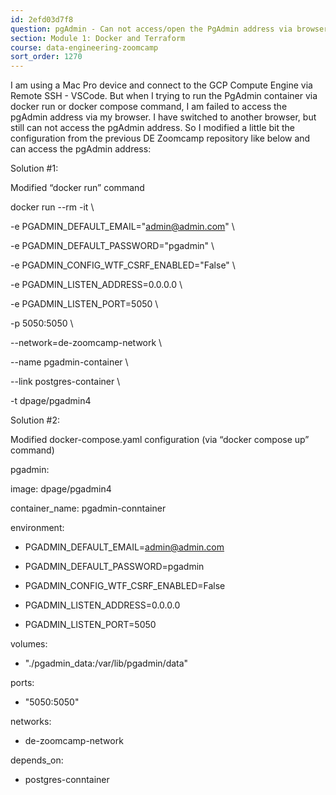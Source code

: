 ```yaml
---
id: 2efd03d7f8
question: pgAdmin - Can not access/open the PgAdmin address via browser
section: Module 1: Docker and Terraform
course: data-engineering-zoomcamp
sort_order: 1270
---
```


I am using a Mac Pro device and connect to the GCP Compute Engine via Remote SSH - VSCode. But when I trying to run the PgAdmin container via docker run or docker compose command, I am failed to access the pgAdmin address via my browser. I have switched to another browser, but still can not access the pgAdmin address. So I modified a little bit the configuration from the previous DE Zoomcamp repository like below and can access the pgAdmin address:

Solution #1:

Modified “docker run” command

docker run --rm -it \

-e PGADMIN_DEFAULT_EMAIL="admin@admin.com" \

-e PGADMIN_DEFAULT_PASSWORD="pgadmin" \

-e PGADMIN_CONFIG_WTF_CSRF_ENABLED="False" \

-e PGADMIN_LISTEN_ADDRESS=0.0.0.0 \

-e PGADMIN_LISTEN_PORT=5050 \

-p 5050:5050 \

--network=de-zoomcamp-network \

--name pgadmin-container \

--link postgres-container \

-t dpage/pgadmin4

Solution #2:

Modified docker-compose.yaml configuration (via “docker compose up” command)

pgadmin:

image: dpage/pgadmin4

container_name: pgadmin-conntainer

environment:

- PGADMIN_DEFAULT_EMAIL=admin@admin.com

- PGADMIN_DEFAULT_PASSWORD=pgadmin

- PGADMIN_CONFIG_WTF_CSRF_ENABLED=False

- PGADMIN_LISTEN_ADDRESS=0.0.0.0

- PGADMIN_LISTEN_PORT=5050

volumes:

- "./pgadmin_data:/var/lib/pgadmin/data"

ports:

- "5050:5050"

networks:

- de-zoomcamp-network

depends_on:

- postgres-conntainer

